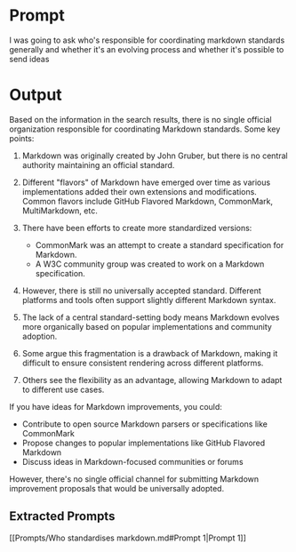 # Prompt

I was going to ask who's responsible for coordinating markdown standards generally and whether it's an evolving process and whether it's possible to send ideas

# Output

Based on the information in the search results, there is no single official organization responsible for coordinating Markdown standards. Some key points:

1. Markdown was originally created by John Gruber, but there is no central authority maintaining an official standard.

2. Different "flavors" of Markdown have emerged over time as various implementations added their own extensions and modifications. Common flavors include GitHub Flavored Markdown, CommonMark, MultiMarkdown, etc.

3. There have been efforts to create more standardized versions:

   - CommonMark was an attempt to create a standard specification for Markdown.
   - A W3C community group was created to work on a Markdown specification.

4. However, there is still no universally accepted standard. Different platforms and tools often support slightly different Markdown syntax.

5. The lack of a central standard-setting body means Markdown evolves more organically based on popular implementations and community adoption.

6. Some argue this fragmentation is a drawback of Markdown, making it difficult to ensure consistent rendering across different platforms.

7. Others see the flexibility as an advantage, allowing Markdown to adapt to different use cases.

If you have ideas for Markdown improvements, you could:

- Contribute to open source Markdown parsers or specifications like CommonMark
- Propose changes to popular implementations like GitHub Flavored Markdown
- Discuss ideas in Markdown-focused communities or forums

However, there's no single official channel for submitting Markdown improvement proposals that would be universally adopted.

 




## Extracted Prompts
[[Prompts/Who standardises markdown.md#Prompt 1|Prompt 1]]
